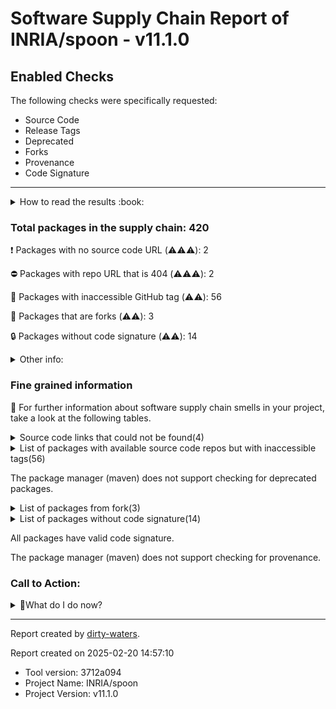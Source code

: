 
# Software Supply Chain Report of INRIA/spoon - v11.1.0

## Enabled Checks
The following checks were specifically requested:

- Source Code
- Release Tags
- Deprecated
- Forks
- Provenance
- Code Signature

---


<details>
    <summary>How to read the results :book: </summary>
    
 Dirty-waters has analyzed your project dependencies and found different categories for each of them:

    
 - ⚠️⚠️⚠️ : high severity 

    
 - ⚠️⚠️: medium severity 

    
 - ⚠️: low severity 

</details>
        

 ### Total packages in the supply chain: 420


:heavy_exclamation_mark: Packages with no source code URL (⚠️⚠️⚠️): 2

:no_entry: Packages with repo URL that is 404 (⚠️⚠️⚠️): 2

:wrench: Packages with inaccessible GitHub tag (⚠️⚠️): 56

:cactus: Packages that are forks (⚠️⚠️): 3

:lock: Packages without code signature (⚠️⚠️): 14


<details>
    <summary>Other info:</summary>
    
- Source code repo is not hosted on GitHub:  94

    This could be due to the package being hosted on a different platform or the package not having a source code repo.

</details>
                            
                            
### Fine grained information

:dolphin: For further information about software supply chain smells in your project, take a look at the following tables.

<details>
<summary>Source code links that could not be found(4)</summary>
    


|   index | package_name                                  | github_url                           | github_exists   | command         |
|--------:|:----------------------------------------------|:-------------------------------------|:----------------|:----------------|
|       1 | org.sonatype.plexus:plexus-sec-dispatcher@1.3 | No_repo_info_found                   |                 | resolve-plugins |
|       2 | org.sonatype.plexus:plexus-cipher@1.4         | No_repo_info_found                   |                 | resolve-plugins |
|       3 | org.iq80.snappy:snappy@0.4                    | https://github.com/dain/snapy        | False           | resolve-plugins |
|       4 | junit:junit@4.13.2                            | https://github.com/junit-team/junit4 | False           | resolve-plugins |
</details>

<details>
<summary>List of packages with available source code repos but with inaccessible tags(56)</summary>
    


| package_name                                                                | release_tag_exists   | tag_version                               | github_url                                      | tag_related_info                        | status_code_for_release_tag   | command         |
|:----------------------------------------------------------------------------|:---------------------|:------------------------------------------|:------------------------------------------------|:----------------------------------------|:------------------------------|:----------------|
| org.apache.httpcomponents:httpclient@4.5.13                                 | False                | 4.5.13                                    | https://github.com/apache/httpcomponents-client | The given tag was not found in the repo |                               | resolve-plugins |
| org.apache.httpcomponents:httpcore@4.4.14                                   | False                | 4.4.14                                    | https://github.com/apache/httpcomponents-core   | The given tag was not found in the repo |                               | resolve-plugins |
| org.apache.maven.doxia:doxia-decoration-model@1.11.1                        | False                | 1.11.1                                    | https://github.com/apache/maven-doxia-sitetools | The given tag was not found in the repo |                               | resolve-plugins |
| org.apache.maven.doxia:doxia-site-renderer@1.11.1                           | False                | 1.11.1                                    | https://github.com/apache/maven-doxia-sitetools | The given tag was not found in the repo |                               | resolve-plugins |
| org.apache.maven.doxia:doxia-skin-model@1.11.1                              | False                | 1.11.1                                    | https://github.com/apache/maven-doxia-sitetools | The given tag was not found in the repo |                               | resolve-plugins |
| org.apache.maven.doxia:doxia-integration-tools@1.11.1                       | False                | 1.11.1                                    | https://github.com/apache/maven-doxia-sitetools | The given tag was not found in the repo |                               | resolve-plugins |
| org.eclipse.jetty:jetty-server@9.4.46.v20220331                             | False                | 9.4.46.v20220331                          | https://github.com/eclipse/jetty.project        | The given tag was not found in the repo |                               | resolve-plugins |
| org.eclipse.jetty:jetty-http@9.4.46.v20220331                               | False                | 9.4.46.v20220331                          | https://github.com/eclipse/jetty.project        | The given tag was not found in the repo |                               | resolve-plugins |
| org.eclipse.jetty:jetty-io@9.4.46.v20220331                                 | False                | 9.4.46.v20220331                          | https://github.com/eclipse/jetty.project        | The given tag was not found in the repo |                               | resolve-plugins |
| org.eclipse.jetty:jetty-servlet@9.4.46.v20220331                            | False                | 9.4.46.v20220331                          | https://github.com/eclipse/jetty.project        | The given tag was not found in the repo |                               | resolve-plugins |
| org.eclipse.jetty:jetty-security@9.4.46.v20220331                           | False                | 9.4.46.v20220331                          | https://github.com/eclipse/jetty.project        | The given tag was not found in the repo |                               | resolve-plugins |
| org.eclipse.jetty:jetty-util-ajax@9.4.46.v20220331                          | False                | 9.4.46.v20220331                          | https://github.com/eclipse/jetty.project        | The given tag was not found in the repo |                               | resolve-plugins |
| org.eclipse.jetty:jetty-webapp@9.4.46.v20220331                             | False                | 9.4.46.v20220331                          | https://github.com/eclipse/jetty.project        | The given tag was not found in the repo |                               | resolve-plugins |
| org.eclipse.jetty:jetty-xml@9.4.46.v20220331                                | False                | 9.4.46.v20220331                          | https://github.com/eclipse/jetty.project        | The given tag was not found in the repo |                               | resolve-plugins |
| org.eclipse.jetty:jetty-util@9.4.46.v20220331                               | False                | 9.4.46.v20220331                          | https://github.com/eclipse/jetty.project        | The given tag was not found in the repo |                               | resolve-plugins |
| org.jdom:jdom2@2.0.6.1                                                      | False                | 2.0.6.1                                   | https://github.com/hunterhacker/jdom            | The given tag was not found in the repo |                               | resolve-plugins |
| org.apache.maven.resolver:maven-resolver-api@1.9.18                         | False                | 1.9.18                                    | https://github.com/apache/maven-resolver        | The given tag was not found in the repo |                               | resolve-plugins |
| commons-codec:commons-codec@1.16.1                                          | False                | 1.16.1                                    | https://github.com/apache/commons-codec         | The given tag was not found in the repo |                               | resolve-plugins |
| org.apache.maven.doxia:doxia-site-renderer@2.0.0                            | False                | 2.0.0                                     | https://github.com/apache/maven-doxia-sitetools | The given tag was not found in the repo |                               | resolve-plugins |
| org.apache.maven.doxia:doxia-site-model@2.0.0                               | False                | 2.0.0                                     | https://github.com/apache/maven-doxia-sitetools | The given tag was not found in the repo |                               | resolve-plugins |
| org.apache.maven.doxia:doxia-skin-model@2.0.0                               | False                | 2.0.0                                     | https://github.com/apache/maven-doxia-sitetools | The given tag was not found in the repo |                               | resolve-plugins |
| org.eclipse.sisu:org.eclipse.sisu.plexus@0.9.0.M3                           | False                | 0.9.0.M3                                  | https://github.com/eclipse/sisu.inject          | The given tag was not found in the repo |                               | resolve-plugins |
| org.eclipse.sisu:org.eclipse.sisu.inject@0.9.0.M3                           | False                | 0.9.0.M3                                  | https://github.com/eclipse/sisu.inject          | The given tag was not found in the repo |                               | resolve-plugins |
| org.apache.maven.doxia:doxia-integration-tools@2.0.0                        | False                | 2.0.0                                     | https://github.com/apache/maven-doxia-sitetools | The given tag was not found in the repo |                               | resolve-plugins |
| org.apache.httpcomponents:httpclient@4.5.14                                 | False                | 4.5.14                                    | https://github.com/apache/httpcomponents-client | The given tag was not found in the repo |                               | resolve-plugins |
| org.apache.httpcomponents:httpcore@4.4.16                                   | False                | 4.4.16                                    | https://github.com/apache/httpcomponents-core   | The given tag was not found in the repo |                               | resolve-plugins |
| org.eclipse.sisu:org.eclipse.sisu.plexus@0.9.0.M2                           | False                | 0.9.0.M2                                  | https://github.com/eclipse/sisu.plexus          | The given tag was not found in the repo |                               | resolve-plugins |
| org.eclipse.sisu:org.eclipse.sisu.inject@0.9.0.M2                           | False                | 0.9.0.M2                                  | https://github.com/eclipse/sisu.inject          | The given tag was not found in the repo |                               | resolve-plugins |
| com.google.guava:guava@31.0.1-jre                                           | False                | 31.0.1-jre                                | https://github.com/google/guava                 | The given tag was not found in the repo |                               | resolve-plugins |
| com.google.guava:listenablefuture@9999.0-empty-to-avoid-conflict-with-guava | False                | 9999.0-empty-to-avoid-conflict-with-guava | https://github.com/google/guava                 | The given tag was not found in the repo |                               | resolve         |
| org.javassist:javassist@3.28.0-GA                                           | False                | 3.28.0-GA                                 | https://github.com/jboss-javassist/javassist    | The given tag was not found in the repo |                               | resolve-plugins |
| javax.activation:javax.activation-api@1.2.0                                 | False                | 1.2.0                                     | https://github.com/javaee/activation            | The given tag was not found in the repo |                               | resolve-plugins |
| com.diffplug.spotless:spotless-maven-plugin@2.43.0                          | False                | 2.43.0                                    | https://github.com/diffplug/spotless            | The given tag was not found in the repo |                               | resolve-plugins |
| com.diffplug.spotless:spotless-lib@2.45.0                                   | False                | 2.45.0                                    | https://github.com/diffplug/spotless            | The given tag was not found in the repo |                               | resolve-plugins |
| com.diffplug.spotless:spotless-lib-extra@2.45.0                             | False                | 2.45.0                                    | https://github.com/diffplug/spotless            | The given tag was not found in the repo |                               | resolve-plugins |
| dev.equo.ide:solstice@1.7.5                                                 | False                | 1.7.5                                     | https://github.com/equodev/equo-ide             | The given tag was not found in the repo |                               | resolve-plugins |
| org.eclipse.platform:org.eclipse.osgi@3.18.300                              | False                | 3.18.300                                  | https://github.com/eclipse-equinox/equinox      | The given tag was not found in the repo |                               | resolve-plugins |
| org.jetbrains:annotations@13.0                                              | False                | 13.0                                      | https://github.com/jetbrains/intellij-community | The given tag was not found in the repo |                               | resolve-plugins |
| com.diffplug.durian:durian-core@1.2.0                                       | False                | 1.2.0                                     | https://github.com/diffplug/durian              | The given tag was not found in the repo |                               | resolve-plugins |
| com.diffplug.durian:durian-io@1.2.0                                         | False                | 1.2.0                                     | https://github.com/diffplug/durian              | The given tag was not found in the repo |                               | resolve-plugins |
| com.diffplug.durian:durian-collect@1.2.0                                    | False                | 1.2.0                                     | https://github.com/diffplug/durian              | The given tag was not found in the repo |                               | resolve-plugins |
| commons-codec:commons-codec@1.16.0                                          | False                | 1.16.0                                    | https://github.com/apache/commons-codec         | The given tag was not found in the repo |                               | resolve-plugins |
| se.kth.castor:depclean-maven-plugin@2.0.6                                   | False                | 2.0.6                                     | https://github.com/castor-software/depclean     | The given tag was not found in the repo |                               | resolve-plugins |
| se.kth.castor:depclean-core@2.0.6                                           | False                | 2.0.6                                     | https://github.com/castor-software/depclean     | The given tag was not found in the repo |                               | resolve-plugins |
| com.google.guava:guava@31.1-jre                                             | False                | 31.1-jre                                  | https://github.com/google/guava                 | The given tag was not found in the repo |                               | resolve-plugins |
| com.google.code.gson:gson@2.10                                              | False                | 2.10                                      | https://github.com/google/gson                  | The given tag was not found in the repo |                               | resolve-plugins |
| commons-codec:commons-codec@1.17.0                                          | False                | 1.17.0                                    | https://github.com/apache/commons-codec         | The given tag was not found in the repo |                               | resolve-plugins |
| com.google.guava:guava@33.2.1-jre                                           | False                | 33.2.1-jre                                | https://github.com/google/guava                 | The given tag was not found in the repo |                               | resolve         |
| com.mysema.querydsl:querydsl-core@3.7.4                                     | False                | 3.7.4                                     | https://github.com/querydsl/querydsl            | The given tag was not found in the repo |                               | resolve         |
| commons-codec:commons-codec@1.17.1                                          | False                | 1.17.1                                    | https://github.com/apache/commons-codec         | The given tag was not found in the repo |                               | resolve         |
| org.assertj:assertj-core@3.26.3                                             | False                | 3.26.3                                    | https://github.com/assertj/assertj              | The given tag was not found in the repo |                               | resolve         |
| org.eclipse.jdt:ecj@3.38.0                                                  | False                | 3.38.0                                    | https://github.com/eclipse-jdt/eclipse.jdt.core | The given tag was not found in the repo |                               | resolve         |
| org.eclipse.jdt:org.eclipse.jdt.core@3.38.0                                 | False                | 3.38.0                                    | https://github.com/eclipse-jdt/eclipse.jdt.core | The given tag was not found in the repo |                               | resolve         |
| org.junit.platform:junit-platform-commons@1.10.3                            | False                | 1.10.3                                    | https://github.com/junit-team/junit5            | The given tag was not found in the repo |                               | resolve         |
| org.junit.platform:junit-platform-engine@1.10.3                             | False                | 1.10.3                                    | https://github.com/junit-team/junit5            | The given tag was not found in the repo |                               | resolve         |
| org.junit.platform:junit-platform-launcher@1.10.3                           | False                | 1.10.3                                    | https://github.com/junit-team/junit5            | The given tag was not found in the repo |                               | resolve         |
</details>

The package manager (maven) does not support checking for deprecated packages.

<details>
<summary>List of packages from fork(3)</summary>
    


| package_name                                       | is_fork   | parent_repo_link                                       | command         |
|:---------------------------------------------------|:----------|:-------------------------------------------------------|:----------------|
| com.github.cliftonlabs:json-simple@3.0.2           | True      | https://github.com/fangyidong/json-simple              | resolve-plugins |
| org.jgrapht:jgrapht-core@1.5.1                     | True      | https://github.com/lingeringsocket/jgrapht             | resolve-plugins |
| org.whitesource:maven-dependency-tree-parser@1.0.6 | True      | https://github.com/adutra/maven-dependency-tree-parser | resolve-plugins |
</details>

<details>
<summary>List of packages without code signature(14)</summary>
    


| package_name                                            | signature_present   | command         |
|:--------------------------------------------------------|:--------------------|:----------------|
| javax.inject:javax.inject@1                             | False               | resolve         |
| aopalliance:aopalliance@1.0                             | False               | resolve-plugins |
| org.codehaus.plexus:plexus-i18n@1.0-beta-10             | False               | resolve-plugins |
| com.google.collections:google-collections@1.0           | False               | resolve-plugins |
| commons-beanutils:commons-beanutils@1.7.0               | False               | resolve-plugins |
| commons-digester:commons-digester@1.8                   | False               | resolve-plugins |
| commons-chain:commons-chain@1.1                         | False               | resolve-plugins |
| dom4j:dom4j@1.1                                         | False               | resolve-plugins |
| oro:oro@2.0.8                                           | False               | resolve-plugins |
| org.apache.maven.scm:maven-scm-providers-standard@2.1.0 | False               | resolve-plugins |
| com.google.code.findbugs:jsr305@2.0.0                   | False               | resolve-plugins |
| commons-lang:commons-lang@1.0                           | False               | resolve-plugins |
| com.martiansoftware:jsap@2.1                            | False               | resolve         |
| javax.validation:validation-api@2.0.1.Final             | False               | resolve         |
</details>

All packages have valid code signature.

The package manager (maven) does not support checking for provenance.

### Call to Action:

                      
<details>
    <summary>👻What do I do now? </summary>
        For packages without source code & accessible release tags:  

        Pull Request to the maintainer of dependency, requesting correct repository metadata and proper tagging. 

        
For deprecated packages:

        1. Confirm the maintainer’s deprecation intention 
        2. Check for not deprecated versions
        
For packages without provenance:

        Open an issue in the dependency’s repository to request the inclusion of provenance and build attestation in the CI/CD pipeline. 
        
For packages that are forks

        Inspect the package and its GitHub repository to verify the fork is not malicious. 

        
For packages without code signature:

        Open an issue in the dependency’s repository to request the inclusion of code signature in the CI/CD pipeline. 

        
For packages with invalid code signature:

        It's recommended to verify the code signature and contact the maintainer to fix the issue. 

</details>



---

Report created by [dirty-waters](https://github.com/chains-project/dirty-waters/).

Report created on 2025-02-20 14:57:10
- Tool version: 3712a094
- Project Name: INRIA/spoon
- Project Version: v11.1.0
